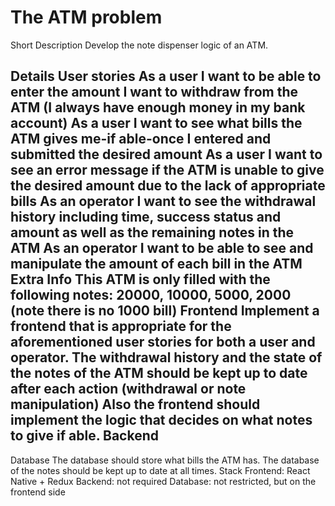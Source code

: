 # The ATM problem

Short Description
Develop the note dispenser logic of an ATM.

Details
User stories
As a user I want to be able to enter the amount I want to withdraw from the ATM (I always have enough money in my bank account)
As a user I want to see what bills the ATM gives me-if able-once I entered and submitted the desired amount
As a user I want to see an error message if the ATM is unable to give the desired amount due to the lack of appropriate bills
As an operator I want to see the withdrawal history including time, success status and amount as well as the remaining notes in the ATM
As an operator I want to be able to see and manipulate the amount of each bill in the ATM
Extra Info
This ATM is only filled with the following notes: 20000, 10000, 5000, 2000 (note there is no 1000 bill)
Frontend
Implement a frontend that is appropriate for the aforementioned user stories for both a user and operator.
The withdrawal history and the state of the notes of the ATM should be kept up to date after each action (withdrawal or note manipulation)
Also the frontend should implement the logic that decides on what notes to give if able.
Backend
-
Database
The database should store what bills the ATM has. The database of the notes should be kept up to date at all times.
Stack
Frontend: React Native + Redux
Backend: not required
Database: not restricted, but on the frontend side
